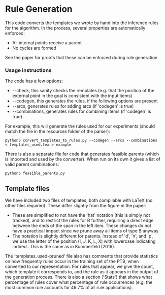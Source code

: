 # Rule Generation

This code converts the templates we wrote by hand into the inference rules for the algorithm.
In the process, several properties are automatically enforced:

- All internal points receive a parent
- No cycles are formed

See the paper for proofs that these can be enforced during rule generation.

### Usage instructions

The code has a few options:

- --check, this sanity checks the remplates (e.g. that the position of the external point in the goal is consistent with the input items)
- --codegen, this generates the rules, if the following options are present
- --arcs, generates rules for adding arcs (if 'codegen' is true)
- --combinations, generates rules for combining items (if 'codegen' is true)

For example, this will generate the rules used for our experiments (should match the file in the resources folder of the parser):

```Shell
python3 convert_templates_to_rules.py --codegen --arcs --combinations < templates_used.tex > example
```

There is also a separate file for code that generates feasible parents (which is imported and used by the converter).
When run on its own it gives a list of valid parent combinations:

```Shell
python3 feasible_parents.py
```

## Template files
We have included two files of templates, both compilable with LaTeX (no other files required).
These differ slightly from the figure in the paper:

- These are simplified to not have the 'hat' notation (this is simply not tracked), and to restrict the rules for B further, requiring a direct edge between the ends of the span in the left item. These changes do not have a practical impact since we prune away all items of type B anyway.
- The notation is slightly different for parents. Instead of 'd', 'n', and 'p', we use the letter of the position (I, J, K, L, X) with lowercase indicating indirect. This is the same as in Kummerfeld (2016).

The 'templates_used-pruned' file also has comments that provide statistics on how frequently rules occur in the training set of the PTB, when converted to our representation.
For rules that appear, we give the count, which template it corresponds to, and the rule as it appears in the output of the generation process.
There is also a section ('Stats') that shows what percentage of rules cover what percentage of rule occurrences (e.g. the most common rule accounts for 46.7% of all rule applications).
